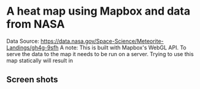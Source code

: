 # A heat map using Mapbox and data from NASA

Data Source: https://data.nasa.gov/Space-Science/Meteorite-Landings/gh4g-9sfh
A note: This is built with Mapbox's WebGL API.  To serve the data to the map it needs to be run on a server.  Trying to use this map statically will result in

## Screen shots
